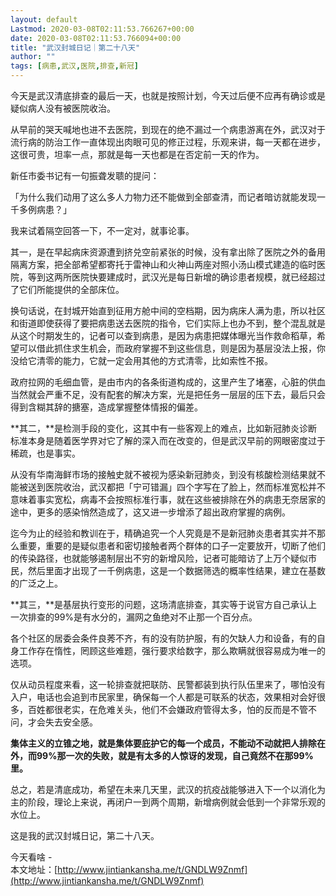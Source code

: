 ```yaml
---
layout: default
Lastmod: 2020-03-08T02:11:53.766267+00:00
date: 2020-03-08T02:11:53.766094+00:00
title: "武汉封城日记｜第二十八天"
author: ""
tags: [病患,武汉,医院,排查,新冠]
---
```


今天是武汉清底排查的最后一天，也就是按照计划，今天过后便不应再有确诊或是疑似病人没有被医院收治。

  

从早前的哭天喊地也进不去医院，到现在的绝不漏过一个病患游离在外，武汉对于流行病的防治工作一直体现出肉眼可见的修正过程，乐观来讲，每一天都在进步，这很可贵，坦率一点，那就是每一天也都是在否定前一天的作为。

  

新任市委书记有一句振聋发聩的提问：

  

「为什么我们动用了这么多人力物力还不能做到全部查清，而记者暗访就能发现一千多例病患？」

  

我来试着隔空回答一下，不一定对，就事论事。

  

其一，是在早起病床资源遭到挤兑空前紧张的时候，没有拿出除了医院之外的备用隔离方案，把全部希望都寄托于雷神山和火神山两座对照小汤山模式建造的临时医院，等到这两所医院快要建成时，武汉光是每日新增的确诊患者规模，就已经超过了它们所能提供的全部床位。

  

换句话说，在封城开始直到征用方舱中间的空档期，因为病床人满为患，所以社区和街道即使获得了要把病患送去医院的指令，它们实际上也办不到，整个混乱就是从这个时期发生的，记者可以查到病患，是因为病患把媒体曝光当作救命稻草，希望可以借此抓住求生机会，而政府掌握不到这些信息，则是因为基层没法上报，你没给它清零的能力，它就一定会用其他的方式清零，比如索性不报。

  

政府拉网的毛细血管，是由市内的各条街道构成的，这里产生了堵塞，心脏的供血当然就会严重不足，没有配套的解决方案，光是把任务一层层的压下去，最后只会得到含糊其辞的搪塞，造成掌握整体情报的偏差。

  

**其二，**是检测手段的变化，这其中有一些客观上的难点，比如新冠肺炎诊断标准本身是随着医学界对它了解的深入而在改变的，但是武汉早前的网眼密度过于稀疏，也是事实。

  

从没有华南海鲜市场的接触史就不被视为感染新冠肺炎，到没有核酸检测结果就不能被送到医院收治，武汉都把「宁可错漏」四个字写在了脸上，然而标准宽松并不意味着事实宽松，病毒不会按照标准行事，就在这些被排除在外的病患无奈居家的途中，更多的感染悄然造成了，这又进一步增添了超出政府掌握的病例。

  

迄今为止的经验和教训在于，精确追究一个人究竟是不是新冠肺炎患者其实并不那么重要，重要的是疑似患者和密切接触者两个群体的口子一定要放开，切断了他们的传染路径，也就能够遏制层出不穷的新增风险，记者可能暗访了上万个疑似市民，然后里面才出现了一千例病患，这是一个数据筛选的概率性结果，建立在基数的广泛之上。

  

**其三，**是基层执行变形的问题，这场清底排查，其实等于说官方自己承认上一次排查的99%是有水分的，漏网之鱼绝对不止那一个百分点。

  

各个社区的居委会条件良莠不齐，有的没有防护服，有的欠缺人力和设备，有的自身工作存在惰性，罔顾这些难题，强行要求给数字，那么欺瞒就很容易成为唯一的选项。

  

仅从动员程度来看，这一轮排查就把联防、民警都装到执行队伍里来了，哪怕没有入户，电话也会追到市民家里，确保每一个人都是可联系的状态，效果相对会好很多，百姓都很老实，在危难关头，他们不会嫌政府管得太多，怕的反而是不管不问，才会失去安全感。

  

**集体主义的立锥之地，就是集体要庇护它的每一个成员，不能动不动就把人排除在外，而99%那一次的失败，就是有太多的人惊讶的发现，自己竟然不在那99%里。**

  

总之，若是清底成功，希望在未来几天里，武汉的抗疫战能够进入下一个以消化为主的阶段，理论上来说，再闭户一到两个周期，新增病例就会低到一个非常乐观的水位上。

  

这是我的武汉封城日记，第二十八天。

  

今天看啥 -  
本文地址：[http://www.jintiankansha.me/t/GNDLW9Znmf](http://www.jintiankansha.me/t/GNDLW9Znmf)

